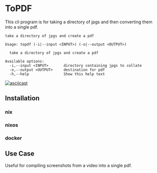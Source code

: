 # ToPDF

This cli program is for taking a directory of jpgs and then converting them into
a single pdf.

```
take a directory of jpgs and create a pdf

Usage: topdf (-i|--input <INPUT>) (-o|--output <OUTPUT>)

  take a directory of jpgs and create a pdf

Available options:
  -i,--input <INPUT>       directory containing jpgs to collate
  -o,--output <OUTPUT>     destination for pdf
  -h,--help                Show this help text
```

[![asciicast](https://asciinema.org/a/VFlvQbY31sSWoF3uUaG2Fh5tA.svg)](https://asciinema.org/a/VFlvQbY31sSWoF3uUaG2Fh5tA)

## Installation

### nix

### nixos

### docker

## Use Case
Useful for compiling screenshots from a video into a single pdf.
